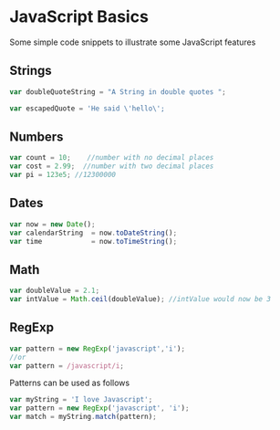 # JavaScript Basics 

Some simple code snippets to illustrate some JavaScript features 

## Strings

```javascript 
var doubleQuoteString = "A String in double quotes ";
```

```javascript 
var escapedQuote = 'He said \'hello\';
```

## Numbers
```javascript 
var count = 10;    //number with no decimal places
var cost = 2.99;  //number with two decimal places
var pi = 123e5; //12300000
```

## Dates

```javascript 
var now = new Date();
var calendarString  = now.toDateString();
var time            = now.toTimeString();
```

## Math

```javascript 
var doubleValue = 2.1;
var intValue = Math.ceil(doubleValue); //intValue would now be 3
```

## RegExp
```javascript 
var pattern = new RegExp('javascript','i');
//or 
var pattern = /javascript/i;
```

Patterns can be used as follows 

```javascript 
var myString = 'I love Javascript';
var pattern = new RegExp('javascript', 'i');
var match = myString.match(pattern);
```

